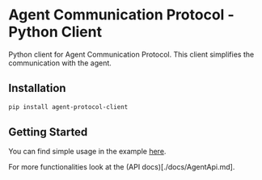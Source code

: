 # Agent Communication Protocol - Python Client

Python client for Agent Communication Protocol. This client simplifies the communication with the agent. 

## Installation
```bash
pip install agent-protocol-client
```

## Getting Started

You can find simple usage in the example [here](./examples/minimal.py). 

For more functionalities look at the (API docs)[./docs/AgentApi.md].

